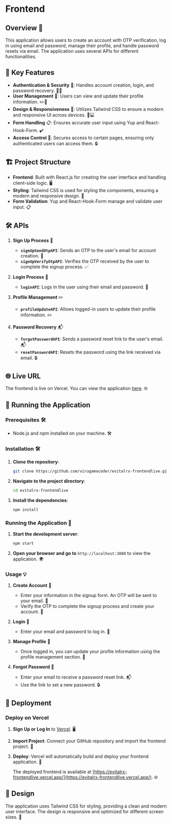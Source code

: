 # Frontend

## Overview 🌟

This application allows users to create an account with OTP verification, log in using email and password, manage their profile, and handle password resets via email. The application uses several APIs for different functionalities.

## 🌟 Key Features

- **Authentication & Security** 🔐: Handles account creation, login, and password recovery. 📧🔑
- **User Management** 👤: Users can view and update their profile information. ✏️📝
- **Design & Responsiveness** 🌟: Utilizes Tailwind CSS to ensure a modern and responsive UI across devices. 📱💻
- **Form Handling** 📋: Ensures accurate user input using Yup and React-Hook-Form. ✔️
- **Access Control** 🚪: Secures access to certain pages, ensuring only authenticated users can access them. 🔒

## 🏗️ Project Structure

- **Frontend**: Built with React.js for creating the user interface and handling client-side logic. 🖥️
- **Styling**: Tailwind CSS is used for styling the components, ensuring a modern and responsive design. 🎨
- **Form Validation**: Yup and React-Hook-Form manage and validate user input. 📋


## 🛠️ APIs

1. **Sign Up Process** 📧
   - **`signUpSendOtpAPI`**: Sends an OTP to the user's email for account creation. 📧
   - **`signUpVerifyOtpAPI`**: Verifies the OTP received by the user to complete the signup process. ✅

2. **Login Process** 🔑
   - **`loginAPI`**: Logs in the user using their email and password. 🔑

3. **Profile Management** ✏️
   - **`profileUpdateAPI`**: Allows logged-in users to update their profile information. ✏️

4. **Password Recovery** 📬
   - **`forgotPasswordAPI`**: Sends a password reset link to the user's email. 📬
   - **`resetPasswordAPI`**: Resets the password using the link received via email. 🔒

## 🌐 Live URL

The frontend is live on Vercel. You can view the application [here](https://evitalrx-frontendlive.vercel.app/). 🌐

## 🚀 Running the Application

### Prerequisites 🛠️

- Node.js and npm installed on your machine. 🛠️

### Installation 🛠️

1. **Clone the repository**:

    ```bash
    git clone https://github.com/virugamacoder/evitalrx-frontendlive.git
    ```

2. **Navigate to the project directory**:

    ```bash
    cd evitalrx-frontendlive
    ```

3. **Install the dependencies**:

    ```bash
    npm install
    ```

### Running the Application 🚀

1. **Start the development server**:

    ```bash
    npm start
    ```

2. **Open your browser and go to** `http://localhost:3000` to view the application. 🌍

### Usage 💡

1. **Create Account** 🎉
   - Enter your information in the signup form. An OTP will be sent to your email. 📧
   - Verify the OTP to complete the signup process and create your account. 🎉

2. **Login** 🔑
   - Enter your email and password to log in. 🔑

3. **Manage Profile** 📝
   - Once logged in, you can update your profile information using the profile management section. 📝

4. **Forgot Password** 🔄
   - Enter your email to receive a password reset link. 📬
   - Use the link to set a new password. 🔒

## 🚀 Deployment

### Deploy on Vercel

1. **Sign Up or Log In** to [Vercel](https://vercel.com). 🖥️
2. **Import Project**: Connect your GitHub repository and import the frontend project. 🔄
3. **Deploy**: Vercel will automatically build and deploy your frontend application. 🚀

    The deployed frontend is available at [https://evitalrx-frontendlive.vercel.app/](https://evitalrx-frontendlive.vercel.app/). 🌐

## 🎨 Design

The application uses Tailwind CSS for styling, providing a clean and modern user interface. The design is responsive and optimized for different screen sizes. 🌟
